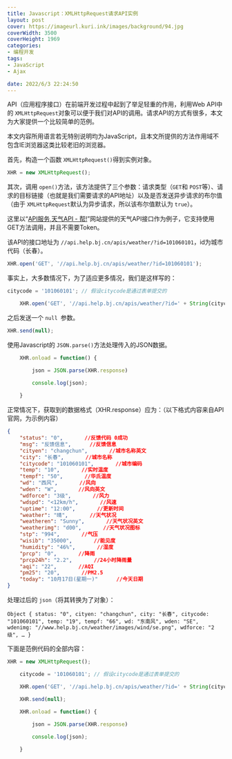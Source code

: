 ```yaml
---
title: Javascript：XMLHttpRequest请求API实例
layout: post
cover: https://imageurl.kuri.ink/images/background/94.jpg
coverWidth: 3500
coverHeight: 1969
categories:
- 编程开发
tags:
- JavaScript
- Ajax

date: 2022/6/3 22:24:50
---
```

API（应用程序接口）在前端开发过程中起到了举足轻重的作用，利用Web API中的 ``XMLHttpRequest``对象可以便于我们对API的调用。请求API的方式有很多，本文为大家提供一个比较简单的范例。

本文内容所用语言若无特别说明均为JavaScript，且本文所提供的方法作用域不包含IE浏览器这类比较老旧的浏览器。

首先，构造一个函数 ``XMLHttpRequest()``得到实例对象。

```js
XHR = new XMLHttpRequest();
```

其次，调用 ``open()``方法，该方法提供了三个参数：请求类型（``GET``和 ``POST``等）、请求的目标链接（也就是我们需要请求的API地址）以及是否发送异步请求的布尔值（由于 ``XMLHttpRequest``默认为异步请求，所以该布尔值默认为 `true`）。

这里以“[API服务,天气API - 帮!](http://api.help.bj.cn/api/?id=45)”网站提供的天气API接口作为例子，它支持使用GET方法调用，并且不需要Token。

该API的接口地址为 ``//api.help.bj.cn/apis/weather/?id=101060101``，id为城市代码（长春）。

```js
XHR.open('GET', '//api.help.bj.cn/apis/weather/?id=101060101');
```

事实上，大多数情况下，为了适应更多情况，我们是这样写的：

```javascript
citycode = '101060101'; // 假设citycode是通过表单提交的

	XHR.open('GET', '//api.help.bj.cn/apis/weather/?id=' + String(citycode), true);
```

之后发送一个 `null `参数。

```js
XHR.send(null);
```

使用Javascript的 `JSON.parse()`方法处理传入的JSON数据。

```js
	XHR.onload = function() {

        json = JSON.parse(XHR.response)
    
        console.log(json);

    }
```

正常情况下，获取到的数据格式（XHR.response）应为：（以下格式内容来自API官网，为示例内容）

```json
{
    "status": "0",       //反馈代码 0成功
    "msg": "反馈信息",      //反馈信息
    "cityen": "changchun",       //城市名称英文
    "city": "长春",       //城市名称
    "citycode": "101060101",       //城市编码
    "temp": "10",       //实时温度
    "tempf": "50",       //华氏温度
    "wd": "西风",       //风向
    "wden": "W",       //风向英文
    "wdforce": "3级",       //风力
    "wdspd": "<12km/h",       //风速
    "uptime": "12:00",       //更新时间
    "weather": "晴",       //天气状况
    "weatheren": "Sunny",       //天气状况英文
    "weatherimg": "d00",       //天气状况图标
    "stp": "994",       //气压
    "wisib": "35000",       //能见度
    "humidity": "46%",       //湿度
    "prcp": "0",       //降雨
    "prcp24h": "2.2",       //24小时降雨量
    "aqi": "22",       //AQI
    "pm25": "20",       //PM2.5
    "today": "10月17日(星期一)"      //今天日期
}
```

处理过后的 `json`（将其转换为了对象）：

```
Object { status: "0", cityen: "changchun", city: "长春", citycode: "101060101", temp: "19", tempf: "66", wd: "东南风", wden: "SE", wdenimg: "//www.help.bj.cn/weather/images/wind/se.png", wdforce: "2级", … }
```

下面是范例代码的全部内容：

```js
XHR = new XMLHttpRequest();

	citycode = '101060101'; // 假设citycode是通过表单提交的

	XHR.open('GET', '//api.help.bj.cn/apis/weather/?id=' + String(citycode), true);

	XHR.send(null);
  
	XHR.onload = function() {

        json = JSON.parse(XHR.response)

        console.log(json);

    }
```
